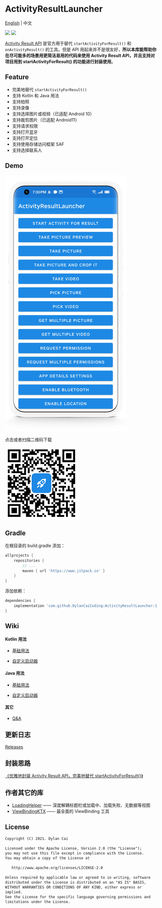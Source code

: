 # ActivityResultLauncher

[English](https://github.com/DylanCaiCoding/ActivityResultLauncher) | 中文

[![](https://www.jitpack.io/v/DylanCaiCoding/ActivityResultLauncher.svg)](https://www.jitpack.io/#DylanCaiCoding/ActivityResultLauncher) [![](https://img.shields.io/badge/License-Apache--2.0-blue.svg)](https://github.com/DylanCaiCoding/ActivityResultLauncher/blob/master/LICENSE)

[Activity Result API](https://developer.android.com/training/basics/intents/result) 是官方用于替代 `startActivityForResult()` 和 `onActivityResult()` 的工具。但是 API 用起来并不是很友好，**所以本库能帮助你在尽可能多的场景用更简洁易用的代码来使用 Activity Result API，并且支持对项目用到 startActivityForResult() 的功能进行封装使用**。

## Feature

- 完美地替代 `startActivityForResult()`
- 支持 Kotlin 和 Java 用法
- 支持拍照
- 支持录像
- 支持选择图片或视频（已适配 Android 10）
- 支持裁剪图片（已适配 Android11）
- 支持请求权限
- 支持打开蓝牙
- 支持打开定位
- 支持使用存储访问框架 SAF
- 支持选择联系人

## Demo

<img src="image/screenshot-demo.jpg" alt="screenshot" width="400"/>

点击或者扫描二维码下载

[![QR code](image/qr-code.png)](https://www.pgyer.com/activityresultlauncher)


## Gradle

在根目录的 build.gradle 添加：

```groovy
allprojects {
    repositories {
        // ...
        maven { url 'https://www.jitpack.io' }
    }
}
```

添加依赖：

```groovy
dependencies {
    implementation 'com.github.DylanCaiCoding:ActivityResultLauncher:1.0.1'
}
```

## Wiki

#### Kotlin 用法

- [基础用法](https://github.com/DylanCaiCoding/ActivityResultLauncher/wiki/基础用法-(Kotlin))

- [自定义启动器](https://github.com/DylanCaiCoding/ActivityResultLauncher/wiki/自定义启动器-(Kotlin))

#### Java 用法

- [基础用法](https://github.com/DylanCaiCoding/ActivityResultLauncher/wiki/基础用法-(Java))

- [自定义启动器](https://github.com/DylanCaiCoding/ActivityResultLauncher/wiki/自定义启动器-(Java))

#### 其它

- [Q&A](https://github.com/DylanCaiCoding/ActivityResultLauncher/wiki/Q&A)

## 更新日志

[Releases](https://github.com/DylanCaiCoding/ActivityResultLauncher/releases)

## 封装思路

[《优雅地封装 Activity Result API，完美地替代 startActivityForResult()》](https://juejin.cn/post/6987575150283587592)

## 作者其它的库

- [LoadingHelper](https://github.com/DylanCaiCoding/LoadingHelper) —— 深度解耦标题栏或加载中、加载失败、无数据等视图
- [ViewBindingKTX](https://github.com/DylanCaiCoding/ViewBindingKTX) —— 最全面的 ViewBinding 工具

## License

```
Copyright (C) 2021. Dylan Cai

Licensed under the Apache License, Version 2.0 (the "License");
you may not use this file except in compliance with the License.
You may obtain a copy of the License at

   http://www.apache.org/licenses/LICENSE-2.0

Unless required by applicable law or agreed to in writing, software
distributed under the License is distributed on an "AS IS" BASIS,
WITHOUT WARRANTIES OR CONDITIONS OF ANY KIND, either express or implied.
See the License for the specific language governing permissions and
limitations under the License.
```
